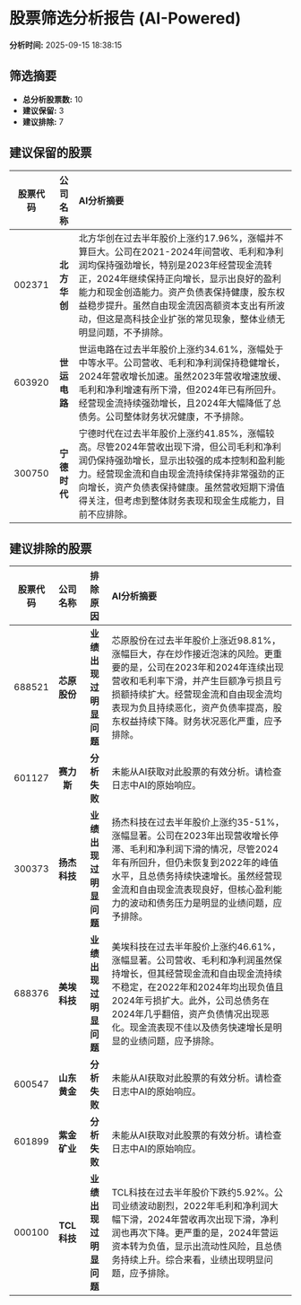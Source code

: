 # 股票筛选分析报告 (AI-Powered)

**分析时间:** 2025-09-15 18:38:15

## 筛选摘要

- **总分析股票数:** 10
- **建议保留:** 3
- **建议排除:** 7

## 建议保留的股票

| 股票代码 | 公司名称 | AI分析摘要 |
|:---:|:---:|:---|
| 002371 | **北方华创** | 北方华创在过去半年股价上涨约17.96%，涨幅并不算巨大。公司在2021-2024年间营收、毛利和净利润均保持强劲增长，特别是2023年经营现金流转正，2024年继续保持正向增长，显示出良好的盈利能力和现金创造能力。资产负债表保持健康，股东权益稳步提升。虽然自由现金流因高额资本支出有所波动，但这是高科技企业扩张的常见现象，整体业绩无明显问题，不予排除。 |
| 603920 | **世运电路** | 世运电路在过去半年股价上涨约34.61%，涨幅处于中等水平。公司营收、毛利和净利润保持稳健增长，2024年营收增长加速。虽然2023年营收增速放缓、毛利和净利增速有所下滑，但2024年已有所回升。经营现金流持续强劲增长，且2024年大幅降低了总债务。公司整体财务状况健康，不予排除。 |
| 300750 | **宁德时代** | 宁德时代在过去半年股价上涨约41.85%，涨幅较高。尽管2024年营收出现下滑，但公司毛利和净利润仍保持强劲增长，显示出较强的成本控制和盈利能力。经营现金流和自由现金流持续保持非常强劲的正向增长，资产负债表保持健康。虽然营收短期下滑值得关注，但考虑到整体财务表现和现金生成能力，目前不应排除。 |

## 建议排除的股票

| 股票代码 | 公司名称 | 排除原因 | AI分析摘要 |
|:---:|:---:|:---:|:---|
| 688521 | **芯原股份** | **业绩出现过明显问题** | 芯原股份在过去半年股价上涨近98.81%，涨幅巨大，存在炒作接近泡沫的风险。更重要的是，公司在2023年和2024年连续出现营收和毛利率下滑，并产生巨额净亏损且亏损额持续扩大。经营现金流和自由现金流均表现为负且持续恶化，资产负债率提高，股东权益持续下降。财务状况恶化严重，应予排除。 |
| 601127 | **赛力斯** | **分析失败** | 未能从AI获取对此股票的有效分析。请检查日志中AI的原始响应。 |
| 300373 | **扬杰科技** | **业绩出现过明显问题** | 扬杰科技在过去半年股价上涨约35-51%，涨幅显著。公司在2023年出现营收增长停滞、毛利和净利润下滑的情况，尽管2024年有所回升，但仍未恢复到2022年的峰值水平，且总债务持续快速增长。虽然经营现金流和自由现金流表现良好，但核心盈利能力的波动和债务压力是明显的业绩问题，应予排除。 |
| 688376 | **美埃科技** | **业绩出现过明显问题** | 美埃科技在过去半年股价上涨约46.61%，涨幅显著。公司营收、毛利和净利润虽然保持增长，但其经营现金流和自由现金流持续不稳定，在2022年和2024年均出现负值且2024年亏损扩大。此外，公司总债务在2024年几乎翻倍，资产负债情况出现恶化。现金流表现不佳以及债务快速增长是明显的业绩问题，应予排除。 |
| 600547 | **山东黄金** | **分析失败** | 未能从AI获取对此股票的有效分析。请检查日志中AI的原始响应。 |
| 601899 | **紫金矿业** | **分析失败** | 未能从AI获取对此股票的有效分析。请检查日志中AI的原始响应。 |
| 000100 | **TCL科技** | **业绩出现过明显问题** | TCL科技在过去半年股价下跌约5.92%。公司业绩波动剧烈，2022年毛利和净利润大幅下滑，2024年营收再次出现下滑，净利润也再次下降。更严重的是，2024年营运资本转为负值，显示出流动性风险，且总债务持续上升。综合来看，业绩出现明显问题，应予排除。 |
